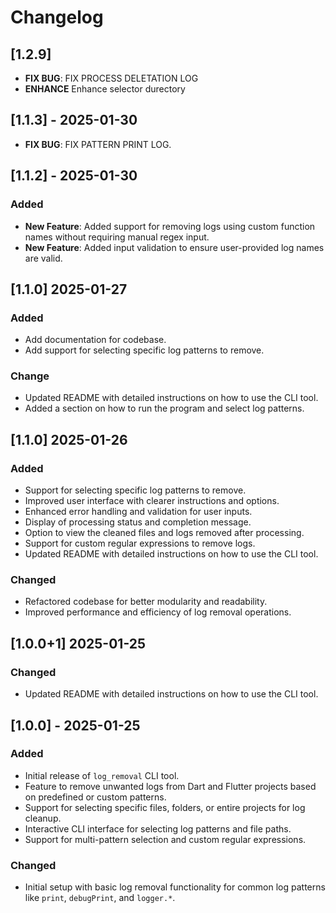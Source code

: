 # Changelog

## [1.2.9] 
- **FIX BUG**: FIX PROCESS DELETATION LOG
- **ENHANCE** Enhance selector durectory
## [1.1.3] -  2025-01-30
- **FIX BUG**: FIX PATTERN PRINT LOG.


## [1.1.2] - 2025-01-30
### Added
- **New Feature**: Added support for removing logs using custom function names without requiring manual regex input.
- **New Feature**: Added input validation to ensure user-provided log names are valid.


## [1.1.0] 2025-01-27
### Added
- Add documentation for codebase.
- Add support for selecting specific log patterns to remove.

### Change
- Updated README with detailed instructions on how to use the CLI tool.
- Added a section on how to run the program and select log patterns.
  

## [1.1.0] 2025-01-26
### Added
- Support for selecting specific log patterns to remove.
- Improved user interface with clearer instructions and options.
- Enhanced error handling and validation for user inputs.
- Display of processing status and completion message.
- Option to view the cleaned files and logs removed after processing.
- Support for custom regular expressions to remove logs.
- Updated README with detailed instructions on how to use the CLI tool.
  
### Changed
- Refactored codebase for better modularity and readability.
- Improved performance and efficiency of log removal operations.

## [1.0.0+1] 2025-01-25

  
### Changed
- Updated README with detailed instructions on how to use the CLI tool.

## [1.0.0] - 2025-01-25
### Added
- Initial release of `log_removal` CLI tool.
- Feature to remove unwanted logs from Dart and Flutter projects based on predefined or custom patterns.
- Support for selecting specific files, folders, or entire projects for log cleanup.
- Interactive CLI interface for selecting log patterns and file paths.
- Support for multi-pattern selection and custom regular expressions.
  
### Changed
- Initial setup with basic log removal functionality for common log patterns like `print`, `debugPrint`, and `logger.*`.

